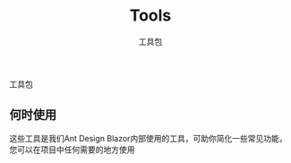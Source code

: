 ﻿---
category: Components
type: 通用
title: Tools
subtitle: 工具包
cover: https://gw.alipayobjects.com/zos/alicdn/fNUKzY1sk/Button.svg
---

工具包

## 何时使用

这些工具是我们Ant Design Blazor内部使用的工具，可助你简化一些常见功能，您可以在项目中任何需要的地方使用